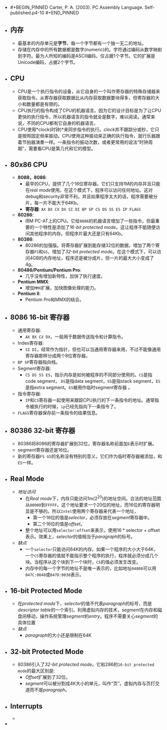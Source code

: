 - #+BEGIN_PINNED
  Carter, P. A. (2003). PC Assembly Language. Self-published.p4-10
  #+END_PINNED
- ## 内存
	- 最基本的内存单元是**字节**，每一个字节都有一个独一无二的地址。
	- 存储在内存中的所有数据都是数字(numeric)的。字符通过编码从数字映射到字符。最为人所知的编码是ASCII编码，仅占据1个字节。它的扩展是Unicode编码，占据2个字节。
- ## CPU
	- CPU是一个执行指令的设备，从它自身的一个叫作寄存器的特殊存储器来获取指令。从寄存器获取数据比从内存获取数据要块得多，但寄存器的大小和数量都是有限的。
	- CPU执行的指令构成了CPU的机器语言。因为它的设计目标是为了让CPU更快的执行指令，所以机器语言的指令就全是数字，难以阅读。通常来说，不同的CPU都有它自身的机器语言。
	- CPU使用*clock(时钟)*来同步指令的执行。*clock*并不跟踪分或秒，它只是按照固定频率振动。CPU使用这种振动来正确的执行指令，就行乐器跟着节拍器演奏一样。一条指令的振动次数，或者更常用的说法“时钟周期”，需要看CPU是第几代和它的模型。
- ## 80x86 CPU
	- **8088，8086**:
		- 最早的CPU，提供了几个16位寄存器。它们只支持1M的内存并且只能在*real mode*使用。在这个模式下，程序可以访问任何地址。这对debug和security非常不利。并且如果程序太大的话，程序需要被分片，每一片不能大于64Kb。
		- **寄存器**: `AX BX CX DX SI DI BP SP CS DS SS ES IP FLAGS`
	- **80286**:
		- IBM PC-AT上的CPU。它给`8086`的机器语言增加了一些指令，但最重要的一个特性是添加了*16-bit protected mode*。这让程序不能随便访问其他程序的内存。但程序片最大还是只有64Kb。
	- **80386**:
		- 80286的加强版。将寄存器扩展到能存储32位的数据，增加了两个寄存器`FS`和`GS`，增加了*32-bit protected mode*。在这个模式下，可以访问4GB的内存地址，程序还是被分成片，但一片的最大大小变成了4g。
	- **80486/Pentium/Pentium Pro**:
		- 几乎没有增加新特性，加快了执行速度。
	- **Pentium MMX**:
		- 增加`MMX`扩展，加快图像处理的能力。
	- **Pentium II**:
		- Pentium Pro和MMX的结合。
- ## 8086 16-bit 寄存器
	- 通用寄存器:
		- `AX BX CX DX`，一般用于数据传送指令和计算指令。
	- Index寄存器:
		- `SI DI`，经常作为指针，但也可以当通用寄存器来用，不过不能像通用寄存器那样分成两个8位寄存器。
	- `BP SP`寄存器指向栈。
	- Segment寄存器:
		- `CS DS SS ES`，指示内存是如何被程序的不同部分使用的。`CS`是指code segment， `DS`是指data segment，`SS`是指stack segment，`ES`是指extra segment。`ES`被用作临时segment寄存器 。
	- 指令寄存器:
		- `IP`和`CS`寄存器一起使用来跟踪CPU执行的下一条指令的地址。通常指令被执行的时候，`ip`已经先指向下一条指令了。
	- `FLAGS`寄存器保存前一条指令的结果信息。
- ## 80386 32-bit 寄存器
	- 80386将8086的寄存器扩展到32位，寄存器名称前面加`E`表示时扩展。
	- segment寄存器还是16位。
	- 新的寄存器`FS GS`的名称没有特别的意义，它们作为临时寄存器被添加，和`ES`一样。
- ## Real Mode
	- *地址访问*
		- 在*Real mode*下，内存只能访问1m($2^{20}$)的地址空间。合法的地址范围从`00000`到`FFFFF`。这个地址要求一个20位的地址，而16位的寄存器明显是不够的。所以`Intel`使用两个寄存器来代表一个地址，
			- 第一个16位的值是*selector*，必须存放在*segment*寄存器中。
			- 第二个16位的值是*offset*。
		- 整个地址可以用`selector:offset`来表示，使用$16 * \text{selector} + \text{offset}$表示。效果上，*selector*的值相当于*paragraph*的标号。
	- *缺点*
		- 一个`selector`只能访问64K的内存。如果一个程序的大小大于64K，一个`CS`寄存器的值就不能指示整个程序的执行，程序就必须分成几个块。当程序从这个块到下一个块时，`CS`的值必须发生改变。
		- 内存中的每一个字节的地址不是唯一表示的，比如地址`04808`可以用`047C:0048`或`047D:0038`表示。
- ## 16-bit Protected Mode
	- 在*protected mode*下，*selector*的值不代表*paragraph*的标号，而是*descriptor table*的一个索引。利用虚拟内存的技术，*segment*在内存和磁盘间移动，操作系统管理*segment*的*entry*。程序不需要关心*segment*的具体位置
	- *缺点*
		- *paragraph*的大小还是限制在64K
- ## 32-bit Protected Mode
	- 80386引入了*32-bit protected mode*。它和286的`16-bit protected mode`的最大区别是:
		- *Offset*扩展到了32位。
		- *segment*可以被分割成4K大小的单元，叫作“页”。虚拟内存与页打交道而不是*paragraph*。
- ## Interrupts
	-
-